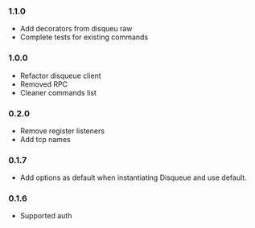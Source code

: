 ### 1.1.0
* Add decorators from disqueu raw
* Complete tests for existing commands

### 1.0.0
* Refactor disqueue client
* Removed RPC
* Cleaner commands list

### 0.2.0
* Remove register listeners
* Add tcp names

### 0.1.7
* Add options as default when instantiating Disqueue and use default.

### 0.1.6
* Supported auth
